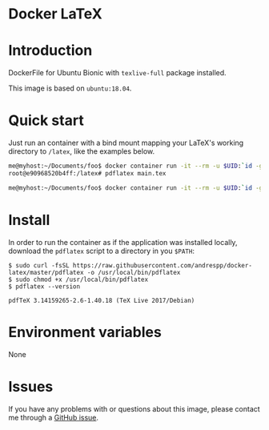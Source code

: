 Docker LaTeX
============

# Introduction

DockerFile for Ubuntu Bionic with `texlive-full` package installed.

This image is based on `ubuntu:18.04`.

# Quick start

Just run an container with a bind mount mapping your LaTeX's working directory to `/latex`, like the examples below.

```bash
me@myhost:~/Documents/foo$ docker container run -it --rm -u $UID:`id -g` -v $(pwd):/latex andrespp/latex
root@e90968520b4ff:/latex# pdflatex main.tex
```

```bash
me@myhost:~/Documents/foo$ docker container run -it --rm -u $UID:`id -g` -v $(pwd):/latex andrespp/latex pdflatex main.tex
```

# Install

In order to run the container as if the application was installed locally, download the `pdflatex` script to a directory in you `$PATH`:

```
$ sudo curl -fsSL https://raw.githubusercontent.com/andrespp/docker-latex/master/pdflatex -o /usr/local/bin/pdflatex
$ sudo chmod +x /usr/local/bin/pdflatex
$ pdflatex --version

pdfTeX 3.14159265-2.6-1.40.18 (TeX Live 2017/Debian)
```

# Environment variables

None

# Issues

If you have any problems with or questions about this image, please contact me
through a [GitHub issue](https://github.com/andrespp/docker-latex/issues).

